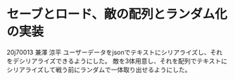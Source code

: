 # セーブとロード、敵の配列とランダム化の実装
20j70013 兼澤 涼平
ユーザーデータをjsonでテキストにシリアライズし、それをデシリアライズできるようにした。
敵を3体用意し、それを配列でテキストにシリアライズして戦う前にランダムで一体取り出せるようにした。
